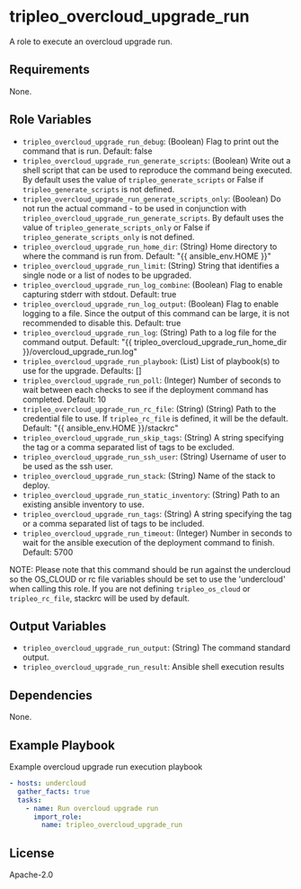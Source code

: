 tripleo_overcloud_upgrade_run
=============================

A role to execute an overcloud upgrade run.

Requirements
------------

None.

Role Variables
--------------

* `tripleo_overcloud_upgrade_run_debug`: (Boolean) Flag to print out the command that is run. Default: false
* `tripleo_overcloud_upgrade_run_generate_scripts`: (Boolean) Write out a shell script that can be used to reproduce the command being executed. By default uses the value of `tripleo_generate_scripts` or False if `tripleo_generate_scripts` is not defined.
* `tripleo_overcloud_upgrade_run_generate_scripts_only`: (Boolean) Do not run the actual command - to be used in conjunction with `tripleo_overcloud_upgrade_run_generate_scripts`. By default uses the value of `tripleo_generate_scripts_only` or False if `tripleo_generate_scripts_only` is not defined.
* `tripleo_overcloud_upgrade_run_home_dir`: (String) Home directory to where the command is run from. Default: "{{ ansible_env.HOME }}"
* `tripleo_overcloud_upgrade_run_limit`: (String) String that identifies a single node or a list of nodes to be upgraded.
* `tripleo_overcloud_upgrade_run_log_combine`: (Boolean) Flag to enable capturing stderr with stdout. Default: true
* `tripleo_overcloud_upgrade_run_log_output`: (Boolean) Flag to enable logging to a file. Since the output of this command can be large, it is not recommended to disable this. Default: true
* `tripleo_overcloud_upgrade_run_log`: (String) Path to a log file for the command output. Default: "{{ tripleo_overcloud_upgrade_run_home_dir }}/overcloud_upgrade_run.log"
* `tripleo_overcloud_upgrade_run_playbook`: (List) List of playbook(s) to use for the upgrade. Defaults: []
* `tripleo_overcloud_upgrade_run_poll`: (Integer) Number of seconds to wait between each checks to see if the deployment command has completed. Default: 10
* `tripleo_overcloud_upgrade_run_rc_file`: (String) (String) Path to the credential file to use. If `tripleo_rc_file` is defined, it will be the default. Default: "{{ ansible_env.HOME }}/stackrc"
* `tripleo_overcloud_upgrade_run_skip_tags`: (String) A string specifying the tag or a comma separated list of tags to be excluded.
* `tripleo_overcloud_upgrade_run_ssh_user`: (String) Username of user to be used as the ssh user.
* `tripleo_overcloud_upgrade_run_stack`: (String) Name of the stack to deploy.
* `tripleo_overcloud_upgrade_run_static_inventory`: (String) Path to an existing ansible inventory to use.
* `tripleo_overcloud_upgrade_run_tags`: (String) A string specifying the tag or a comma separated list of tags to be included.
* `tripleo_overcloud_upgrade_run_timeout`: (Integer) Number in seconds to wait for the ansible execution of the deployment command to finish. Default: 5700

NOTE: Please note that this command should be run against the undercloud so the
OS_CLOUD or rc file variables should be set to use the 'undercloud' when
calling this role. If you are not defining `tripleo_os_cloud` or `tripleo_rc_file`,
stackrc will be used by default.

Output Variables
----------------

* `tripleo_overcloud_upgrade_run_output`: (String) The command standard output.
* `tripleo_overcloud_upgrade_run_result`: Ansible shell execution results

Dependencies
------------

None.

Example Playbook
----------------

Example overcloud upgrade run execution playbook

```yaml
- hosts: undercloud
  gather_facts: true
  tasks:
    - name: Run overcloud upgrade run
      import_role:
        name: tripleo_overcloud_upgrade_run
```

License
-------

Apache-2.0
